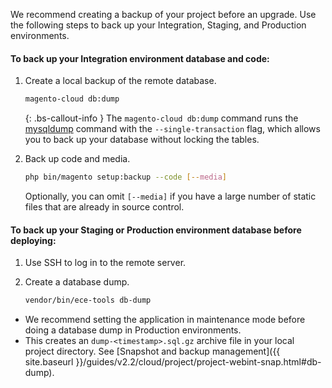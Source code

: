 We recommend creating a backup of your project before an upgrade. Use the following steps to back up your Integration, Staging, and Production environments.

#### To back up your Integration environment database and code:

1.  Create a local backup of the remote database.

    ```bash
    magento-cloud db:dump
    ```

    {: .bs-callout-info }
    The `magento-cloud db:dump` command runs the [mysqldump](https://dev.mysql.com/doc/refman/8.0/en/mysqldump.html) command with the `--single-transaction` flag, which allows you to back up your database without locking the tables. 

1.  Back up code and media.

    ```bash
    php bin/magento setup:backup --code [--media]
    ```

    Optionally, you can omit `[--media]` if you have a large number of static files that are already in source control.

#### To back up your Staging or Production environment database before deploying:

1.  Use SSH to log in to the remote server.

2.  Create a database dump.

    ```bash
    vendor/bin/ece-tools db-dump
    ```

-   We recommend setting the application in maintenance mode before doing a database dump in Production environments.
-   This creates an `dump-<timestamp>.sql.gz` archive file in your local project directory. See [Snapshot and backup management]({{ site.baseurl }}/guides/v2.2/cloud/project/project-webint-snap.html#db-dump).
